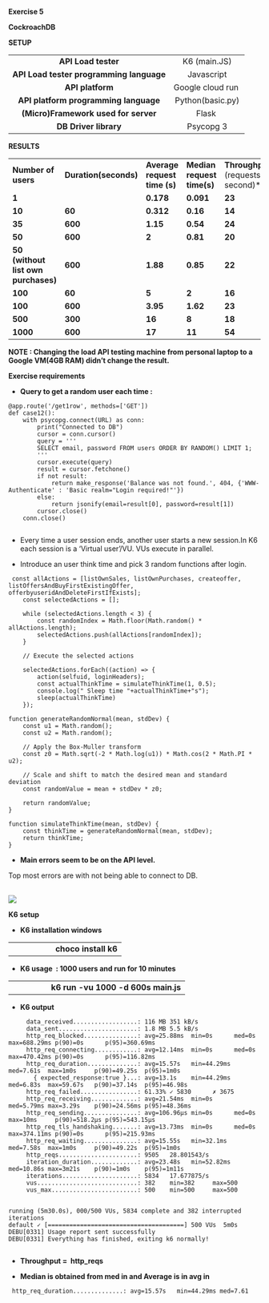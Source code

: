 **Exercise 5**

**CockroachDB**

**SETUP**

|                                          |                   |
| :--------------------------------------: | :---------------: |
|            **API Load tester**           |    K6 (main.JS)   |
| **API Load tester programming language** |     Javascript    |
|             **API platform**             | Google cloud run  |
|   **API platform programming language**  | Python(basic.py)  |
|   **(Micro)Framework used for server**   |       Flask       |
|           **DB Driver library**          |     Psycopg 3     |

**RESULTS**

|                                     |                       |                              |                            |                                         |                      |
| ----------------------------------- | --------------------- | ---------------------------- | -------------------------- | --------------------------------------- | -------------------- |
| **Number of users**                 | **Duration(seconds)** | **Average request time (s)** | **Median request time(s)** | **Throughput****(requests per second)** | **Failure rate (%)** |
| **1**                               |                       | **0.178**                    | **0.091**                  | **23**                                  |                      |
| **10**                              | **60**                | **0.312**                    | **0.16**                   | **14**                                  | **1**                |
| **35**                              | **600**               | **1.15**                     | **0.54**                   | **24**                                  | **4**                |
| **50**                              | **600**               | **2**                        | **0.81**                   | **20**                                  | **6**                |
| **50 (without list own purchases)** | **600**               | **1.88**                     | **0.85**                   | **22**                                  | **5**                |
| **100**                             | **60**                | **5**                        | **2**                      | **16**                                  | **4**                |
| **100**                             | **600**               | **3.95**                     | **1.62**                   | **23**                                  | **5**                |
| **500**                             | **300**               | **16**                       | **8**                      | **18**                                  | **61**               |
| **1000**                            | **600**               | **17**                       | **11**                     | **54**                                  | **95**               |

**NOTE : Changing the load API testing machine from personal laptop to a Google VM(4GB RAM) didn’t change the result.**

**Exercise requirements**

- **Query to get a random user each time :** 

```
@app.route('/get1row', methods=['GET'])
def case12():
    with psycopg.connect(URL) as conn:
        print("Connected to DB")
        cursor = conn.cursor()
        query = '''
        SELECT email, password FROM users ORDER BY RANDOM() LIMIT 1;
        '''
        cursor.execute(query)
        result = cursor.fetchone()
        if not result:
            return make_response('Balance was not found.', 404, {'WWW-Authenticate' : 'Basic realm="Login required!"'})
        else:
            return jsonify(email=result[0], password=result[1])
        cursor.close()
    conn.close()            
                                                           
```
- Every time a user session ends, another user starts a new session.In K6 each session is a ‘Virtual user’/VU. VUs execute in parallel.

- Introduce an user think time and pick 3 random functions after login. 

```
 const allActions = [listOwnSales, listOwnPurchases, createoffer, listOffersAndBuyFirstExistingOffer, offerbyuseridAndDeleteFirstIfExists];
    const selectedActions = [];

    while (selectedActions.length < 3) {
        const randomIndex = Math.floor(Math.random() * allActions.length);
        selectedActions.push(allActions[randomIndex]);
    }

    // Execute the selected actions

    selectedActions.forEach((action) => {
        action(selfuid, loginHeaders);
        const actualThinkTime = simulateThinkTime(1, 0.5);
        console.log(" Sleep time "+actualThinkTime+"s");
    	sleep(actualThinkTime)
    });

function generateRandomNormal(mean, stdDev) {
    const u1 = Math.random();
    const u2 = Math.random();

    // Apply the Box-Muller transform
    const z0 = Math.sqrt(-2 * Math.log(u1)) * Math.cos(2 * Math.PI * u2);

    // Scale and shift to match the desired mean and standard deviation
    const randomValue = mean + stdDev * z0;

    return randomValue;
}

function simulateThinkTime(mean, stdDev) {
    const thinkTime = generateRandomNormal(mean, stdDev);
    return thinkTime;
}

```
- **Main errors seem to be on the API level.**

Top most errors are with not being able to connect to DB. 

\
![](https://lh7-us.googleusercontent.com/docsz/AD_4nXe26hW_mljsebQbDgy71G0SC4rvMtWVWnpmIzOGyHALRkxSNnOZRXVHSRrrWPSXvWwJ3DuJZyUakFw96s6W7_kv_Wt5QW-MtbW-7Gt9aYhl3kz-yb_VMGFOCczyLPgyvkmjsFNfWUIR3qJIdEI4lacfM7-p?key=cEMignUubnI0jXKvq9x8ig)

**K6 setup** 

- **K6 installation windows**

|                                          |
| ---------------------------------------- |
|                     **choco install k6** |

- **K6 usage  : 1000 users and run for 10 minutes**

|                                                       |
| ----------------------------------------------------- |
|                   **k6 run -vu 1000 -d 600s main.js** |

- **K6 output** 
                                                                                                                                        
```
     data_received..................: 116 MB 351 kB/s
     data_sent......................: 1.8 MB 5.5 kB/s
     http_req_blocked...............: avg=25.88ms  min=0s      med=0s     max=688.29ms p(90)=0s      p(95)=360.69ms
     http_req_connecting............: avg=12.14ms  min=0s      med=0s     max=470.42ms p(90)=0s      p(95)=116.82ms
     http_req_duration..............: avg=15.57s   min=44.29ms med=7.61s  max=1m0s     p(90)=49.25s  p(95)=1m0s
       { expected_response:true }...: avg=13.1s    min=44.29ms med=6.83s  max=59.67s   p(90)=37.14s  p(95)=46.98s
     http_req_failed................: 61.33% ✓ 5830      ✗ 3675
     http_req_receiving.............: avg=21.54ms  min=0s      med=5.79ms max=3.29s    p(90)=24.56ms p(95)=48.36ms
     http_req_sending...............: avg=106.96µs min=0s      med=0s     max=10ms     p(90)=518.2µs p(95)=543.15µs
     http_req_tls_handshaking.......: avg=13.73ms  min=0s      med=0s     max=374.11ms p(90)=0s      p(95)=215.93ms
     http_req_waiting...............: avg=15.55s   min=32.1ms  med=7.58s  max=1m0s     p(90)=49.22s  p(95)=1m0s
     http_reqs......................: 9505   28.801543/s
     iteration_duration.............: avg=23.48s   min=52.82ms med=10.86s max=3m21s    p(90)=1m0s    p(95)=1m11s
     iterations.....................: 5834   17.677875/s
     vus............................: 382    min=382     max=500
     vus_max........................: 500    min=500     max=500


running (5m30.0s), 000/500 VUs, 5834 complete and 382 interrupted iterations
default ✓ [======================================] 500 VUs  5m0s
DEBU[0331] Usage report sent successfully
DEBU[0331] Everything has finished, exiting k6 normally!


```
- **Throughput =  http\_reqs** 

- **Median is obtained from med in and Average is in avg in** 

```
 http_req_duration..............: avg=15.57s   min=44.29ms med=7.61
```

